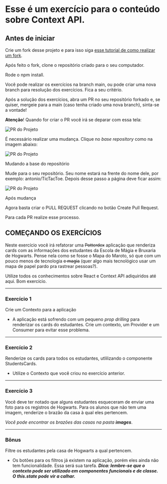 # Esse é um exercício para o conteúdo sobre Context API.

## Antes de iniciar

Crie um fork desse projeto e para isso siga [esse tutorial de como realizar um fork](https://guides.github.com/activities/forking/).

Após feito o fork, clone o repositório criado para o seu computador.

Rode o npm install.

Você pode realizar os exercícios na branch main, ou pode criar uma nova branch para resolução dos exercícios. Fica a seu critério.

Após a solução dos exercícios, abra um PR no seu repositório forkado e, se quiser, mergeie para a main (caso tenha criado uma nova branch), sinta-se a vontade!

**Atenção**! Quando for criar o PR você irá se deparar com essa tela:

![PR do Projeto](https://github.com/tryber/exercise-contextAPI-refactoring/raw/master/images/example-pr.png)

É necessário realizar uma mudança. Clique no *base repository* como na imagem abaixo:

![PR do Projeto](https://github.com/tryber/exercise-contextAPI-refactoring/raw/master/images/change-base.png)

Mudando a base do repositório

Mude para o seu repositório. Seu nome estará na frente do nome dele, por exemplo: antonio/TicTacToe. Depois desse passo a página deve ficar assim:

![PR do Projeto](https://github.com/tryber/exercise-contextAPI-refactoring/raw/master/images/after-change.png)

Após mudança

Agora basta criar o PULL REQUEST clicando no botão Create Pull Request.

Para cada PR realize esse processo.

## COMEÇANDO OS EXERCÍCIOS

Neste exercício você irá refatorar uma ~~Potterdex~~ aplicação que renderiza cards com as informações dos estudantes da Escola de Mágia e Bruxaria de Hogwarts. Pense nela como se fosse o Mapa do Maroto, só que com um pouco menos de tecnologia  ~~e magia~~ (quer algo mais tecnológico usar um mapa de papel pardo pra rastrear pessoas?). 

Utilize todos os conhecimentos sobre React e Context API adiquiridos até aqui. Bom exercício.

---

### Exercício 1

Crie um Contexto para a aplicação

* A aplicação está sofrendo com um pequeno  *prop drilling* para renderizar os cards do estudantes. Crie um contexto, um Provider e um Consumer para evitar esse problema.

---
### Exercício 2

Renderize os cards para todos os estudantes, utlilizando o componente StudentsCards.

* Utilize o Contexto que você criou no exercício anterior.

---
### Exercício 3

Você deve ter notado que alguns estudantes esqueceram de enviar uma foto para os registros de Hogwarts. Para os alunos que não tem uma imagem, renderize o brazão da casa à qual eles pertencem.

*Você pode encontrar os brazões das casas na pasta **images***.

---
### Bônus

Filtre os estudantes pela casa de Hogwarts a qual pertencem.

- Os botões para os filtros já existem na aplicação, porém eles ainda não tem funcionalidade. Essa será sua tarefa. ***Dica: lembre-se que o contexto pode ser utilizado em componentes funcionais e de classe. O this.state pode vir a calhar.***
